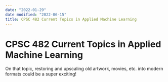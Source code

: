 ```yaml
---
date: "2022-01-29"
date modified: "2022-06-15"
title: CPSC 482 Current Topics in Applied Machine Learning
---
```


# CPSC 482 Current Topics in Applied Machine Learning
On that topic, restoring and upscaling old artwork, movies, etc. into modern formats could be a super exciting!
